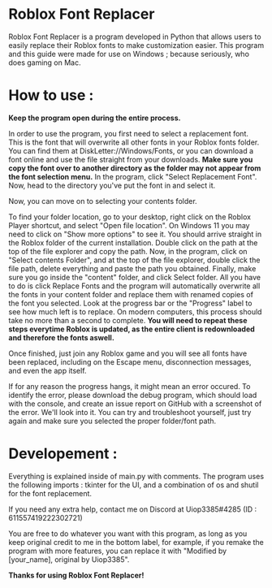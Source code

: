 # Roblox Font Replacer
Roblox Font Replacer is a program developed in Python that allows users to easily replace their Roblox fonts to make customization easier.
This program and this guide were made for use on Windows ; because seriously, who does gaming on Mac.

# How to use :
**Keep the program open during the entire process.**

In order to use the program, you first need to select a replacement font. This is the font that will overwrite all other fonts in your Roblox fonts folder.
You can find them at DiskLetter://Windows/Fonts, or you can download a font online and use the file straight from your downloads.
**Make sure you copy the font over to another directory as the folder may not appear from the font selection menu.**
In the program, click "Select Replacement Font". Now, head to the directory you've put the font in and select it.

Now, you can move on to selecting your contents folder.

To find your folder location, go to your desktop, right click on the Roblox Player shortcut, and select "Open file location". On Windows 11 you may need to click on "Show more options" to see it.
You should arrive straight in the Roblox folder of the current installation. Double click on the path at the top of the file explorer and copy the path.
Now, in the program, click on "Select contents Folder", and at the top of the file explorer, double click the file path, delete everything and paste the path you obtained.
Finally, make sure you go inside the "content" folder, and click Select folder.
All you have to do is click Replace Fonts and the program will automatically overwrite all the fonts in your content folder and replace them with renamed copies of the font you selected.
Look at the progress bar or the "Progress" label to see how much left is to replace.
On modern computers, this process should take no more than a second to complete.
**You will need to repeat these steps everytime Roblox is updated, as the entire client is redownloaded and therefore the fonts aswell.**

Once finished, just join any Roblox game and you will see all fonts have been replaced, including on the Escape menu, disconnection messages, and even the app itself.

If for any reason the progress hangs, it might mean an error occured. To identify the error, please download the debug program, which should load with the console, and create an issue report on GitHub with a screenshot of the error. We'll look into it.
You can try and troubleshoot yourself, just try again and make sure you selected the proper folder/font path.

# Developement :

Everything is explained inside of main.py with comments. The program uses the following imports : tkinter for the UI, and a combination of os and shutil for the font replacement.

If you need any extra help, contact me on Discord at Uiop3385#4285 (ID : 611557419222302721)

You are free to do whatever you want with this program, as long as you keep original credit to me in the bottom label, for example, if you remake the program with more features, you can replace it with "Modified by [your_name], original by Uiop3385".


**Thanks for using Roblox Font Replacer!**
